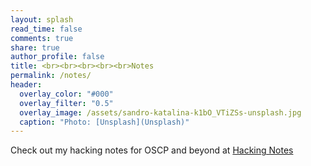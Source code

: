 ```yaml
---
layout: splash
read_time: false
comments: true
share: true
author_profile: false
title: <br><br><br><br><br>Notes
permalink: /notes/
header:
  overlay_color: "#000"
  overlay_filter: "0.5"
  overlay_image: /assets/sandro-katalina-k1bO_VTiZSs-unsplash.jpg
  caption: "Photo: [Unsplash](Unsplash)"
---
```


Check out my hacking notes for OSCP and beyond at [Hacking Notes](https:/notes.hobbes-sec.com/hacking-notes/)

